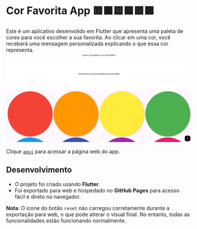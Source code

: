 # Cor Favorita App 🟥🟧🟨🟩🟦🟪
Este é um aplicativo desenvolido em Flutter que apresenta uma paleta de cores para você escolher a sua favorita. Ao clicar em uma cor, você receberá uma mensagem personalizada explicando o que essa cor representa.  
![Cor Favorita](corfavorita.png)


Clique [`aqui`](https://avrilstihler.github.io/cor-favorita-app/) para acessar a página web do app.

## Desenvolvimento  

- O projeto foi criado usando **Flutter**.  
- Foi exportado para web e hospedado no **GitHub Pages** para acesso fácil e direto no navegador.  

**Nota**: O ícone do botão `reset` não carregou corretamente durante a exportação para web, o que pode alterar o visual final. No entanto, todas as funcionalidades estão funcionando normalmente.  


